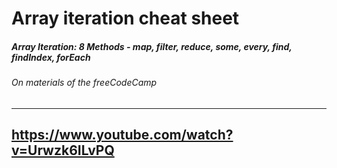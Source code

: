 # Array iteration cheat sheet

##### Array Iteration: 8 Methods - map, filter, reduce, some, every, find, findIndex, forEach
###### On materials of the freeCodeCamp 
---
https://www.youtube.com/watch?v=Urwzk6ILvPQ
---
